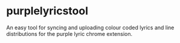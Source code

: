 # purplelyricstool
An easy tool for syncing  and uploading colour coded lyrics and line distributions for the purple lyric chrome extension.

